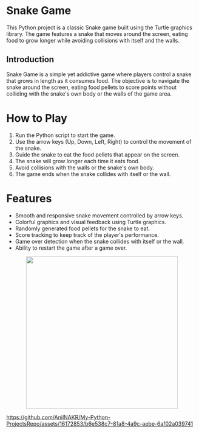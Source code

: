 # Snake Game
This Python project is a classic Snake game built using the Turtle graphics library. The game features a snake that moves around the screen, eating food to grow longer while avoiding collisions with itself and the walls.

## Introduction
Snake Game is a simple yet addictive game where players control a snake that grows in length as it consumes food. The objective is to navigate the snake around the screen, eating food pellets to score points without colliding with the snake's own body or the walls of the game area.

# How to Play
1) Run the Python script to start the game.
2) Use the arrow keys (Up, Down, Left, Right) to control the movement of the snake.
3) Guide the snake to eat the food pellets that appear on the screen.
4) The snake will grow longer each time it eats food.
5) Avoid collisions with the walls or the snake's own body.
6) The game ends when the snake collides with itself or the wall.

# Features
* Smooth and responsive snake movement controlled by arrow keys.
* Colorful graphics and visual feedback using Turtle graphics.
* Randomly generated food pellets for the snake to eat.
* Score tracking to keep track of the player's performance.
* Game over detection when the snake collides with itself or the wall.
* Ability to restart the game after a game over.

<p align="center"><img src="https://github.com/AnilNAKR/My-Python-ProjectsRepo/assets/16172853/a3866281-9c9b-44a5-b403-ff5bd4462f4c" width="400px"></p>


https://github.com/AnilNAKR/My-Python-ProjectsRepo/assets/16172853/b6e538c7-81a8-4a9c-aebe-6af02a039741

